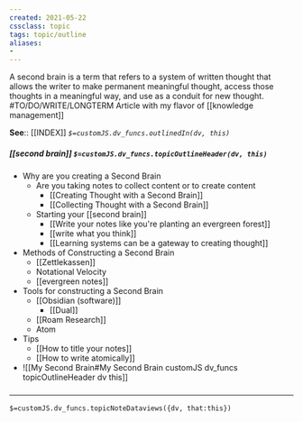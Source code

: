 ```yaml
---
created: 2021-05-22
cssclass: topic
tags: topic/outline
aliases:
- 
---
```

A second brain is a term that refers to a system of written thought that allows the writer to make permanent meaningful thought, access those thoughts in a meaningful way, and use as a conduit for new thought. 
#TO/DO/WRITE/LONGTERM Article with my flavor of [[knowledge management]]

**See**:: [[INDEX]]
*`$=customJS.dv_funcs.outlinedIn(dv, this)`*

##### [[second brain]] `$=customJS.dv_funcs.topicOutlineHeader(dv, this)`
- Why are you creating a Second Brain
	- Are you taking notes to collect content or to create content
		- [[Creating Thought with a Second Brain]]
		- [[Collecting Thought with a Second Brain]]
	- Starting your [[second brain]]
		- [[Write your notes like you're planting an evergreen forest]]
		- [[write what you think]]
		- [[Learning systems can be a gateway to creating thought]]
- Methods of Constructing a Second Brain
	- [[Zettlekassen]]
	- Notational Velocity
	- [[evergreen notes]]
- Tools for constructing a Second Brain
	- [[Obsidian (software)]]
		- [[Dual]]
	- [[Roam Research]]
	- Atom
- Tips
	- [[How to title your notes]]
	- [[How to write atomically]]
- ![[My Second Brain#My Second Brain customJS dv_funcs topicOutlineHeader dv this]]

### <hr class="dataviews"/>
`$=customJS.dv_funcs.topicNoteDataviews({dv, that:this})`